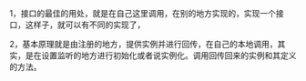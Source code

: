 1，接口的最佳的用处，就是在自己这里调用，在别的地方实现的，实现一个接口，这样子，就可以有不同的实现了，

2，基本原理就是由注册的地方，提供实例并进行回传，在自己的本地调用，其实，是在设置监听的地方进行初始化或者说实例化。调用回传回来的实例和其定义的方法。      
